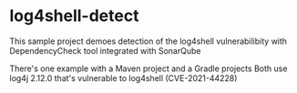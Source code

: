 # log4shell-detect

This sample project demoes detection of the log4shell vulnerabilibity with DependencyCheck tool integrated with SonarQube

There's one example with a Maven project and a Gradle projects
Both use log4j 2.12.0 that's vulnerable to log4shell (CVE-2021-44228)